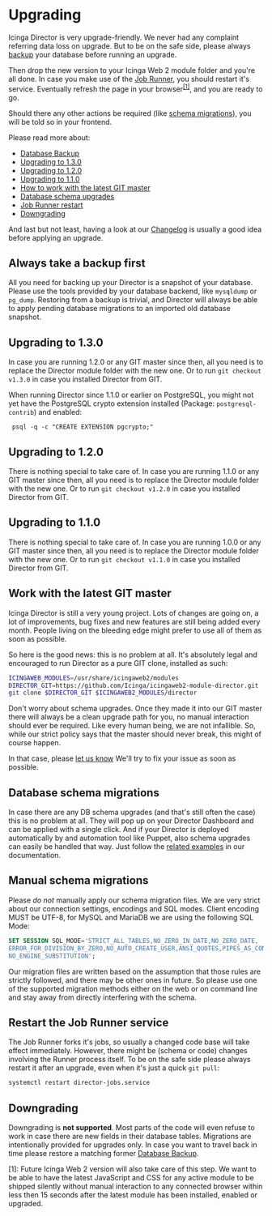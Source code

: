 <a id="Upgrading"></a>Upgrading
===============================

Icinga Director is very upgrade-friendly. We never had any complaint referring
data loss on upgrade. But to be on the safe side, please always [backup](#backup-first)
your database before running an upgrade.

Then drop the new version to your Icinga Web 2 module folder and you're all done.
In case you make use of the [Job Runner](79-Jobs.md), you should restart it's
service. Eventually refresh the page in your browser<sup>[[1]](#footnote1)</sup>,
and you are ready to go.

Should there any other actions be required (like [schema migrations](#schema-migrations)),
you will be told so in your frontend.

Please read more about:

* [Database Backup](#backup-first)
* [Upgrading to 1.3.0](#upgrade-to-1.3.0)
* [Upgrading to 1.2.0](#upgrade-to-1.2.0)
* [Upgrading to 1.1.0](#upgrade-to-1.1.0)
* [How to work with the latest GIT master](#git-master)
* [Database schema upgrades](#schema-migrations)
* [Job Runner restart](#restart-jobrunner)
* [Downgrading](#downgrade)

And last but not least, having a look at our [Changelog](82-Changelog.md) is
usually a good idea before applying an upgrade.

<a name="backup-first"></a>Always take a backup first
-----------------------------------------------------

All you need for backing up your Director is a snapshot of your database. Please
use the tools provided by your database backend, like `mysqldump` or `pg_dump`.
Restoring from a backup is trivial, and Director will always be able to apply
pending database migrations to an imported old database snapshot.

<a name="upgrade-to-1.3.0"></a>Upgrading to 1.3.0
-------------------------------------------------

In case you are running 1.2.0 or any GIT master since then, all you need is to
replace the Director module folder with the new one. Or to run `git checkout v1.3.0`
in case you installed Director from GIT.

When running Director since 1.1.0 or earlier on PostgreSQL, you might not yet
have the PostgreSQL crypto extension installed (Package: `postgresql-contrib`) and
enabled:

     psql -q -c "CREATE EXTENSION pgcrypto;"


<a name="upgrade-to-1.2.0"></a>Upgrading to 1.2.0
-------------------------------------------------

There is nothing special to take care of. In case you are running 1.1.0 or any
GIT master since then, all you need is to replace the Director module folder with
the new one. Or to run `git checkout v1.2.0` in case you installed Director from
GIT.

<a name="upgrade-to-1.1.0"></a>Upgrading to 1.1.0
-------------------------------------------------

There is nothing special to take care of. In case you are running 1.0.0 or any
GIT master since then, all you need is to replace the Director module folder with
the new one. Or to run `git checkout v1.1.0` in case you installed Director from
GIT.

<a name="git-master"></a>Work with the latest GIT master
--------------------------------------------------------

Icinga Director is still a very young project. Lots of changes are going on,
a lot of improvements, bug fixes and new features are still being added every
month. People living on the bleeding edge might prefer to use all of them as
soon as possible.

So here is the good news: this is no problem at all. It's absolutely legal and
encouraged to run Director as a pure GIT clone, installed as such:

```sh
ICINGAWEB_MODULES=/usr/share/icingaweb2/modules
DIRECTOR_GIT=https://github.com/Icinga/icingaweb2-module-director.git
git clone $DIRECTOR_GIT $ICINGAWEB2_MODULES/director
```

Don't worry about schema upgrades. Once they made it into our GIT master there
will always be a clean upgrade path for you, no manual interaction should ever
be required. Like every human being, we are not infallible. So, while our strict
policy says that the master should never break, this might of course happen.

In that case, please [let us know](https://dev.icinga.com/projects/icingaweb2-module-director/issues)
We'll try to fix your issue as soon as possible.

<a name="schema-migrations"></a>Database schema migrations
----------------------------------------------------------

In case there are any DB schema upgrades (and that's still often the case) this
is no problem at all. They will pop up on your Director Dashboard and can be
applied with a single click. And if your Director is deployed automatically by
and automation tool like Puppet, also schema upgrades can easily be handled
that way. Just follow the [related examples](03-Automation.md) in our documentation.

<a name="schema-migrations"></a>Manual schema migrations
----------------------------------------------------------

Please *do not* manually apply our schema migration files. We are very strict
about our connection settings, encodings and SQL modes. Client encoding MUST be
UTF-8, for MySQL and MariaDB we are using the following SQL Mode:

```sql
SET SESSION SQL_MODE='STRICT_ALL_TABLES,NO_ZERO_IN_DATE,NO_ZERO_DATE,
ERROR_FOR_DIVISION_BY_ZERO,NO_AUTO_CREATE_USER,ANSI_QUOTES,PIPES_AS_CONCAT,
NO_ENGINE_SUBSTITUTION';
```

Our migration files are written based on the assumption that those rules are
strictly followed, and there may be other ones in future. So please use one
of the supported migration methods either on the web or on command line and
stay away from directly interfering with the schema.

<a name="restart-jobrunner"></a>Restart the Job Runner service
--------------------------------------------------------------

The Job Runner forks it's jobs, so usually a changed code base will take effect
immediately. However, there might be (schema or code) changes involving the Runner
process itself. To be on the safe side please always restart it after an upgrade,
even when it's just a quick `git pull`:

```sh
systemctl restart director-jobs.service
```

<a name="downgrade"></a>Downgrading
-----------------------------------

Downgrading is **not supported**. Most parts of the code will even refuse to
work in case there are new fields in their database tables. Migrations are
intentionally provided for upgrades only. In case you want to travel back in
time please restore a matching former [Database Backup](#backup-first).

<a name="footnote1">[1]</a>:
Future Icinga Web 2 version will also take care of this step. We want to be
able to have the latest JavaScript and CSS for any active module to be shipped
silently without manual interaction to any connected browser within less then
15 seconds after the latest module has been installed, enabled or upgraded.
